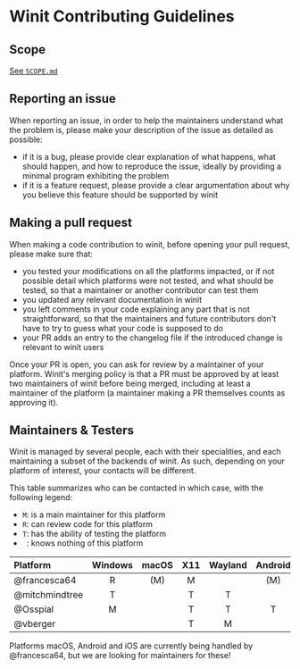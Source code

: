 # Winit Contributing Guidelines

## Scope
[See `SCOPE.md`](./SCOPE.md)

## Reporting an issue

When reporting an issue, in order to help the maintainers understand what the problem is, please make
your description of the issue as detailed as possible:

- if it is a bug, please provide clear explanation of what happens, what should happen, and how to
  reproduce the issue, ideally by providing a minimal program exhibiting the problem
- if it is a feature request, please provide a clear argumentation about why you believe this feature
  should be supported by winit

## Making a pull request

When making a code contribution to winit, before opening your pull request, please make sure that:

- you tested your modifications on all the platforms impacted, or if not possible detail which platforms
  were not tested, and what should be tested, so that a maintainer or another contributor can test them
- you updated any relevant documentation in winit
- you left comments in your code explaining any part that is not straightforward, so that the
  maintainers and future contributors don't have to try to guess what your code is supposed to do
- your PR adds an entry to the changelog file if the introduced change is relevant to winit users

Once your PR is open, you can ask for review by a maintainer of your platform. Winit's merging policy
is that a PR must be approved by at least two maintainers of winit before being merged, including
at least a maintainer of the platform (a maintainer making a PR themselves counts as approving it).

## Maintainers & Testers

Winit is managed by several people, each with their specialities, and each maintaining a subset of the
backends of winit. As such, depending on your platform of interest, your contacts will be different.

This table summarizes who can be contacted in which case, with the following legend:

- `M`: is a main maintainer for this platform
- `R`: can review code for this platform
- `T`: has the ability of testing the platform
- ` `: knows nothing of this platform

| Platform | Windows | macOS | X11 | Wayland | Android | iOS | Emscripten |
| :--- | :---: | :---: | :---: | :---: | :---: | :---: | :---: |
| @francesca64 | R | (M) | M |  | (M) | (M) | |
| @mitchmindtree | T |  | T | T |  |  |  |
| @Osspial | M |  | T | T | T |  | T |
| @vberger |  |  | T | M |  |  |  |

Platforms macOS, Android and iOS are currently being handled by @francesca64, but we are looking for
maintainers for these!
